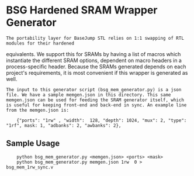 # BSG Hardened SRAM Wrapper Generator
    The portability layer for BaseJump STL relies on 1:1 swapping of RTL modules for their hardened
equivalents. We support this for SRAMs by having a list of macros which instantiate the different SRAM options, dependent on macro headers in a process-specific header. Because the SRAMs generated depends on each project's requirements, it is most convenient if this wrapper is generated as well.

    The input to this generator script (bsg_mem_generator.py) is a json file. We have a sample memgen.json in this directory. This same memgen.json can be used for feeding the SRAM generator itself, which is useful for keeping front-end and back-end in sync. An example line from the memgen.json is:

        {"ports": "1rw" , "width":  128, "depth": 1024, "mux": 2, "type": "1rf", mask: 1, "adbanks": 2, "awbanks": 2},


## Sample Usage
        python bsg_mem_generator.py <memgen.json> <ports> <mask>
	    python bsg_mem_generator.py memgen.json 1rw  0 > bsg_mem_1rw_sync.v

